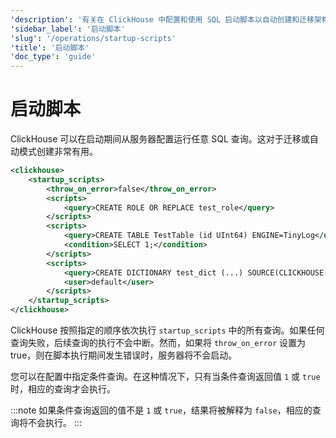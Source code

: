 ```yaml
---
'description': '有关在 ClickHouse 中配置和使用 SQL 启动脚本以自动创建和迁移架构的指南'
'sidebar_label': '启动脚本'
'slug': '/operations/startup-scripts'
'title': '启动脚本'
'doc_type': 'guide'
---
```



# 启动脚本

ClickHouse 可以在启动期间从服务器配置运行任意 SQL 查询。这对于迁移或自动模式创建非常有用。

```xml
<clickhouse>
    <startup_scripts>
        <throw_on_error>false</throw_on_error>
        <scripts>
            <query>CREATE ROLE OR REPLACE test_role</query>
        </scripts>
        <scripts>
            <query>CREATE TABLE TestTable (id UInt64) ENGINE=TinyLog</query>
            <condition>SELECT 1;</condition>
        </scripts>
        <scripts>
            <query>CREATE DICTIONARY test_dict (...) SOURCE(CLICKHOUSE(...))</query>
            <user>default</user>
        </scripts>
    </startup_scripts>
</clickhouse>
```

ClickHouse 按照指定的顺序依次执行 `startup_scripts` 中的所有查询。如果任何查询失败，后续查询的执行不会中断。然而，如果将 `throw_on_error` 设置为 true，则在脚本执行期间发生错误时，服务器将不会启动。

您可以在配置中指定条件查询。在这种情况下，只有当条件查询返回值 `1` 或 `true` 时，相应的查询才会执行。

:::note
如果条件查询返回的值不是 `1` 或 `true`，结果将被解释为 `false`，相应的查询将不会执行。
:::
